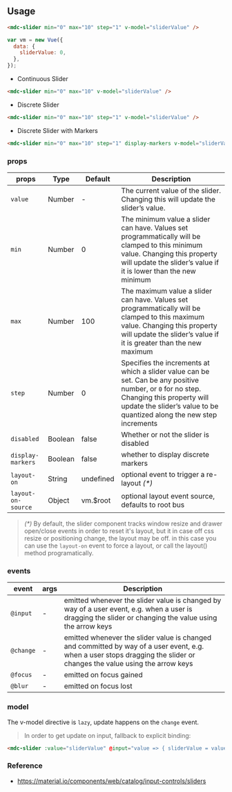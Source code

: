 ## Usage

```html
<mdc-slider min="0" max="10" step="1" v-model="sliderValue" />
```

```javascript
var vm = new Vue({
  data: {
    sliderValue: 0,
  },
});
```

- Continuous Slider

```html
<mdc-slider min="0" max="10" v-model="sliderValue" />
```

- Discrete Slider

```html
<mdc-slider min="0" max="10" step="1" v-model="sliderValue" />
```

- Discrete Slider with Markers

```html
<mdc-slider min="0" max="10" step="1" display-markers v-model="sliderValue" />
```

### props

| props              | Type    | Default   | Description                                                                                                                                                                                                      |
| ------------------ | ------- | --------- | ---------------------------------------------------------------------------------------------------------------------------------------------------------------------------------------------------------------- |
| `value`            | Number  | -         | The current value of the slider. Changing this will update the slider’s value.                                                                                                                                   |
| `min`              | Number  | 0         | The minimum value a slider can have. Values set programmatically will be clamped to this minimum value. Changing this property will update the slider’s value if it is lower than the new minimum                |
| `max`              | Number  | 100       | The maximum value a slider can have. Values set programmatically will be clamped to this maximum value. Changing this property will update the slider’s value if it is greater than the new maximum              |
| `step`             | Number  | 0         | Specifies the increments at which a slider value can be set. Can be any positive number, or `0` for no step. Changing this property will update the slider’s value to be quantized along the new step increments |
| `disabled`         | Boolean | false     | Whether or not the slider is disabled                                                                                                                                                                            |
| `display-markers`  | Boolean | false     | whether to display discrete markers                                                                                                                                                                              |
| `layout-on`        | String  | undefined | optional event to trigger a re-layout _(\*)_                                                                                                                                                                     |
| `layout-on-source` | Object  | vm.\$root | optional layout event source, defaults to root bus                                                                                                                                                               |

> _(\*)_ By default, the slider component tracks window resize and drawer open/close events in order to reset it's layout,
> but it in case off css resize or positioning change, the layout may be off. in this case you can use the `layout-on` event
> to force a layout, or call the layout() method programatically.

### events

| event     | args | Description                                                                                                                                                             |
| --------- | ---- | ----------------------------------------------------------------------------------------------------------------------------------------------------------------------- |
| `@input`  | -    | emitted whenever the slider value is changed by way of a user event, e.g. when a user is dragging the slider or changing the value using the arrow keys                 |
| `@change` | -    | emitted whenever the slider value is changed and committed by way of a user event, e.g. when a user stops dragging the slider or changes the value using the arrow keys |
| `@focus`  | -    | emitted on focus gained                                                                                                                                                 |
| `@blur`   | -    | emitted on focus lost                                                                                                                                                   |

### model

The v-model directive is `lazy`, update happens on the `change` event.

> In order to get update on input, fallback to explicit binding:

```html
<mdc-slider :value="sliderValue" @input="value => { sliderValue = value }" />
```

### Reference

- <https://material.io/components/web/catalog/input-controls/sliders>
